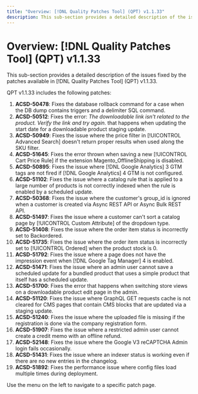 ```yaml
---
title: "Overview: [!DNL Quality Patches Tool] (QPT) v1.1.33"
description: This sub-section provides a detailed description of the issues fixed by the patches available in [!DNL Quality Patches Tool] (QPT) v1.1.33.
---
```

# Overview: [!DNL Quality Patches Tool] (QPT) v1.1.33

This sub-section provides a detailed description of the issues fixed by the patches available in [!DNL Quality Patches Tool] (QPT) v1.1.33.

QPT v1.1.33 includes the following patches:

1. **ACSD-50478**: Fixes the database rollback command for a case when the DB dump contains triggers and a delimiter SQL command.
1. **ACSD-50512**: Fixes the error: *The downloadable link isn't related to the product. Verify the link and try again.*  that happens when updating the start date for a downloadable product staging update.
1. **ACSD-50949**: Fixes the issue where the price filter in [!UICONTROL Advanced Search] doesn't return proper results when used along the SKU filter.
1. **ACSD-51645**: Fixes the error thrown when saving a new [!UICONTROL Cart Price Rule] if the extension Magento_OfflineShipping is disabled.
1. **ACSD-50895**: Fixes the issue where [!DNL Google Analytics] 3 GTM tags are not fired if [!DNL Google Analytics] 4 GTM is not configured.
1. **ACSD-51102**: Fixes the issue where a catalog rule that is applied to a large number of products is not correctly indexed when the rule is enabled by a scheduled update.
1. **ACSD-50368**: Fixes the issue where the customer's group_id is ignored when a customer is created via Async REST API or Async Bulk REST API.
1. **ACSD-51497**: Fixes the issue where a customer can't sort a catalog page by [!UICONTROL Custom Attribute] of the dropdown type.
1. **ACSD-51408**: Fixes the issue where the order item status is incorrectly set to Backordered.
1. **ACSD-51735**: Fixes the issue where the order item status is incorrectly set to [!UICONTROL Ordered] when the product stock is 0.
1. **ACSD-51792**: Fixes the issue where a page does not have the impression event when [!DNL Google Tag Manager] 4 is enabled.
1. **ACSD-51471**: Fixes the issue where an admin user cannot save a scheduled update for a bundled product that uses a simple product that itself has a scheduled update.
1. **ACSD-51700**: Fixes the error that happens when switching store views on a downloadable product edit page in the admin.
1. **ACSD-51120**: Fixes the issue where GraphQL GET requests cache is not cleared for CMS pages that contain CMS blocks that are updated via a staging update.
1. **ACSD-51240**: Fixes the issue where the uploaded file is missing if the registration is done via the company registration form.
1. **ACSD-51907**: Fixes the issue where a restricted admin user cannot create a credit memo with an offline refund.
1. **ACSD-52148**: Fixes the issue where the Google V3 reCAPTCHA Admin login fails occasionally.
1. **ACSD-51431**: Fixes the issue where an indexer status is working even if there are no new entries in the changelog.
1. **ACSD-51892**: Fixes the performance issue where config files load multiple times during deployment.

Use the menu on the left to navigate to a specific patch page.
